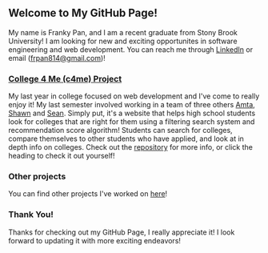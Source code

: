 ## Welcome to My GitHub Page!

My name is Franky Pan, and I am a recent graduate from Stony Brook University! I am looking for new and exciting opportunites in software engineering and web development. You can reach me through [LinkedIn](https://www.linkedin.com/in/frpan/) or email (frpan814@gmail.com)! 

### [College 4 Me (c4me) Project](https://frpansbu.github.io/c4me-FASS/)

My last year in college focused on web development and I've come to really enjoy it! My last semester involved working in a team of three others [Amta](https://www.linkedin.com/in/amta-sulaiman-983b0685), [Shawn](https://www.linkedin.com/in/shawnfelix) and [Sean](https://www.facebook.com/seancspencer).
Simply put, it's a website that helps high school students look for colleges that are right for them using a filtering search system and recommendation score algorithm! 
Students can search for colleges, compare themselves to other students who have applied, and look at in depth info on colleges. Check out the [repository](https://github.com/frpansbu/c4me-FASS) for more info, or click the heading to check it out yourself!

### Other projects

You can find other projects I've worked on [here](https://github.com/frpansbu)!

### Thank You!

Thanks for checking out my GitHub Page, I really appreciate it! I look forward to updating it with more exciting endeavors! 
